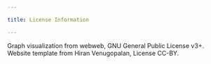 ```yaml
---

title: License Information

---
```


Graph visualization from webweb, GNU General Public License v3+. Website template from Hiran Venugopalan, License CC-BY.
